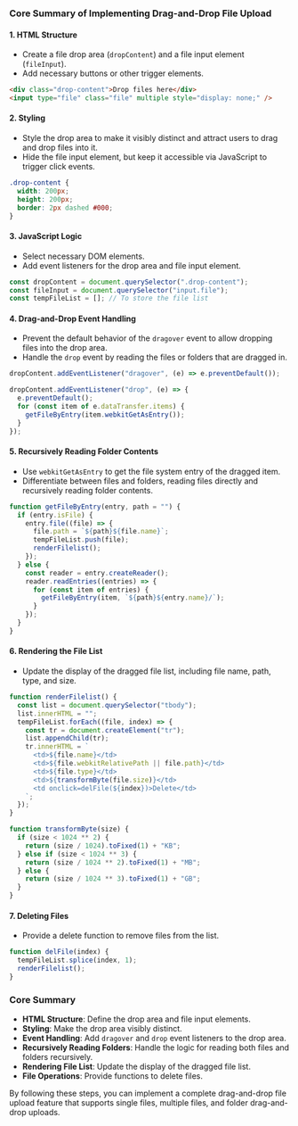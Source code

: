 ### Core Summary of Implementing Drag-and-Drop File Upload

#### 1. HTML Structure

- Create a file drop area (`dropContent`) and a file input element (`fileInput`).
- Add necessary buttons or other trigger elements.

```html
<div class="drop-content">Drop files here</div>
<input type="file" class="file" multiple style="display: none;" />
```

#### 2. Styling

- Style the drop area to make it visibly distinct and attract users to drag and drop files into it.
- Hide the file input element, but keep it accessible via JavaScript to trigger click events.

```css
.drop-content {
  width: 200px;
  height: 200px;
  border: 2px dashed #000;
}
```

#### 3. JavaScript Logic

- Select necessary DOM elements.
- Add event listeners for the drop area and file input element.

```javascript
const dropContent = document.querySelector(".drop-content");
const fileInput = document.querySelector("input.file");
const tempFileList = []; // To store the file list
```

#### 4. Drag-and-Drop Event Handling

- Prevent the default behavior of the `dragover` event to allow dropping files into the drop area.
- Handle the `drop` event by reading the files or folders that are dragged in.

```javascript
dropContent.addEventListener("dragover", (e) => e.preventDefault());

dropContent.addEventListener("drop", (e) => {
  e.preventDefault();
  for (const item of e.dataTransfer.items) {
    getFileByEntry(item.webkitGetAsEntry());
  }
});
```

#### 5. Recursively Reading Folder Contents

- Use `webkitGetAsEntry` to get the file system entry of the dragged item.
- Differentiate between files and folders, reading files directly and recursively reading folder contents.

```javascript
function getFileByEntry(entry, path = "") {
  if (entry.isFile) {
    entry.file((file) => {
      file.path = `${path}${file.name}`;
      tempFileList.push(file);
      renderFilelist();
    });
  } else {
    const reader = entry.createReader();
    reader.readEntries((entries) => {
      for (const item of entries) {
        getFileByEntry(item, `${path}${entry.name}/`);
      }
    });
  }
}
```

#### 6. Rendering the File List

- Update the display of the dragged file list, including file name, path, type, and size.

```javascript
function renderFilelist() {
  const list = document.querySelector("tbody");
  list.innerHTML = "";
  tempFileList.forEach((file, index) => {
    const tr = document.createElement("tr");
    list.appendChild(tr);
    tr.innerHTML = `
      <td>${file.name}</td>
      <td>${file.webkitRelativePath || file.path}</td>
      <td>${file.type}</td>
      <td>${transformByte(file.size)}</td>
      <td onclick=delFile(${index})>Delete</td>
    `;
  });
}

function transformByte(size) {
  if (size < 1024 ** 2) {
    return (size / 1024).toFixed(1) + "KB";
  } else if (size < 1024 ** 3) {
    return (size / 1024 ** 2).toFixed(1) + "MB";
  } else {
    return (size / 1024 ** 3).toFixed(1) + "GB";
  }
}
```

#### 7. Deleting Files

- Provide a delete function to remove files from the list.

```javascript
function delFile(index) {
  tempFileList.splice(index, 1);
  renderFilelist();
}
```

### Core Summary

- **HTML Structure**: Define the drop area and file input elements.
- **Styling**: Make the drop area visibly distinct.
- **Event Handling**: Add `dragover` and `drop` event listeners to the drop area.
- **Recursively Reading Folders**: Handle the logic for reading both files and folders recursively.
- **Rendering File List**: Update the display of the dragged file list.
- **File Operations**: Provide functions to delete files.

By following these steps, you can implement a complete drag-and-drop file upload feature that supports single files, multiple files, and folder drag-and-drop uploads.

